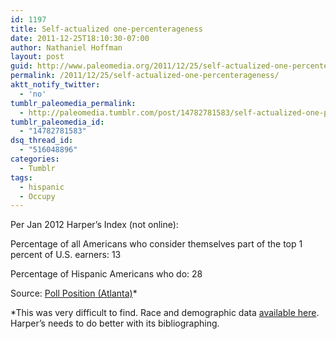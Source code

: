 ```yaml
---
id: 1197
title: Self-actualized one-percenterageness
date: 2011-12-25T18:10:30-07:00
author: Nathaniel Hoffman
layout: post
guid: http://www.paleomedia.org/2011/12/25/self-actualized-one-percenterageness/
permalink: /2011/12/25/self-actualized-one-percenterageness/
aktt_notify_twitter:
  - 'no'
tumblr_paleomedia_permalink:
  - http://paleomedia.tumblr.com/post/14782781583/self-actualized-one-percenterageness
tumblr_paleomedia_id:
  - "14782781583"
dsq_thread_id:
  - "516048896"
categories:
  - Tumblr
tags:
  - hispanic
  - Occupy
---
```

Per Jan 2012 Harper&#8217;s Index (not online):

Percentage of all Americans who consider themselves part of the top 1 percent of U.S. earners: 13

Percentage of Hispanic Americans who do: 28

Source: [Poll Position (Atlanta)](http://pollposition.com/2011/11/01/can-13-be-part-of-elite-1/)*

*This was very difficult to find. Race and demographic data [available here](http://media.pollposition.com.s3.amazonaws.com/wp-content/uploads/Poll-Position-crosstabs-99-or-1.pdf). Harper&#8217;s needs to do better with its bibliographing.